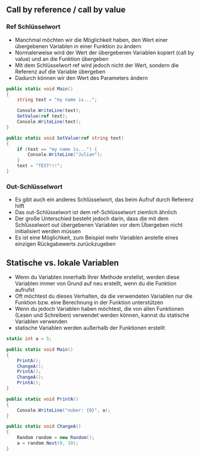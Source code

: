 ## Call by reference / call by value

### Ref Schlüsselwort

* Manchmal möchten wir die Möglichkeit haben, den Wert einer übergebenen Variablen in einer Funktion zu ändern
* Normalerweise wird der Wert der übergebenen Variablen kopiert (call by value) und an die Funktion übergeben
* Mit dem Schlüsselwort ref wird jedoch nicht der Wert, sondern die Referenz auf die Variable übergeben
* Dadurch können wir den Wert des Parameters ändern

```csharp
public static void Main() 
{ 
    string text = "my name is..."; 

    Console.WriteLine(text);
    SetValue(ref text); 
    Console.WriteLine(text); 
} 

public static void SetValue(ref string text) 
{ 
    if (text == "my name is...") { 
        Console.WriteLine("Julian"); 
    } 
    text = "TEST!!!"; 
} 
```

### Out-Schlüsselwort

* Es gibt auch ein anderes Schlüsselwort, das beim Aufruf durch Referenz hilft
* Das out-Schlüsselwort ist dem ref-Schlüsselwort ziemlich ähnlich
* Der große Unterschied besteht jedoch darin, dass die mit dem Schlüsselwort out übergebenen Variablen vor dem Übergeben nicht initialisiert werden müssen
* Es ist eine Möglichkeit, zum Beispiel mehr Variablen anstelle eines einzigen Rückgabewerts zurückzugeben

## Statische vs. lokale Variablen

* Wenn du Variablen innerhalb Ihrer Methode erstellst, werden diese Variablen immer von Grund auf neu erstellt, wenn du die Funktion aufrufst
* Oft möchtest du dieses Verhalten, da die verwendeten Variablen nur die Funktion bzw. eine Berechnung in der Funktion unterstützen
* Wenn du jedoch Variablen haben möchtest, die von allen Funktionen (Lesen und Schreiben) verwendet werden können, kannst du statische Variablen verwenden
* statische Variablen werden außerhalb der Funktionen erstellt

```csharp
static int a = 5;

public static void Main()
{
    PrintA();
    ChangeA();
    PrintA();
    ChangeA();
    PrintA();
}

public static void PrintA()
{
    Console.WriteLine("nuber: {0}", a);
}

public static void ChangeA()
{
    Random random = new Random();
    a = random.Next(0, 10);
}
```
